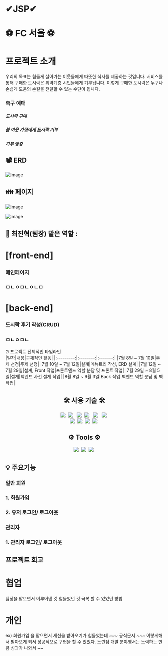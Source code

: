 # ✔JSP✔
# ⚽️ FC 서울 ⚽️
 
# 프로젝트 소개   
우리의 목표는 힘들게 살아가는 이웃들에게 따뜻한 식사를 제공하는 것입니다. 
서비스를 통해 구매한 도시락은 취약계층 시민들에게 기부됩니다. 
이렇게 구매한 도시락은 누구나 손쉽게 도움의 손길을 전달할 수 있는 수단이 됩니다.

### 축구 예매 
##### 도시락 구매
##### 불 이웃 가정에게 도시락 기부
##### 기부 랭킹


## 📽 ERD

![image](https://github.com/omnijx/ProjectFCseoul/assets/141091837/2f627468-731e-477a-8004-a304e0c0d6ea)


## 👪 페이지 

![image](https://github.com/omnijx/ProjectFCseoul/assets/141091837/db41b254-20c9-4160-ba9a-f0640a3a58a5)


![image](https://github.com/omnijx/ProjectFCseoul/assets/141091837/f01079ea-b64a-4d8b-a874-87788dd91973)







## 👤 최진혁(팀장) 맡은 역할 : 

# [front-end]
### 메인페이지
### ㅁㄴㅇㅁㄴㅇㄴㅁ

# [back-end]

### 도시락 후기 작성(CRUD)
### ㅁㄴㅇㅁㄴ

⏰ 프로젝트 전체적인 타임라인 <br>
|일자|내용|구체적인 활동|
|:---------:|:--------:|:-------:|
|7월 8일 ~ 7월 10일|주제 선정|주제 선정|
|7월 10일 ~ 7월 12일|설계|메뉴트리 작성, ERD 설계|
|7월 12일 ~ 7월 29일|설계, Front 작업|프론트엔드 역할 분담 및 프론트 작업|
|7월 29일 ~ 8월 5일|설계|백엔드 사전 설계 작업|
|8월 8일 ~ 9월 3일|Back 작업|백엔드 역할 분담 및 백 작업|




<h2 align="center">🛠 사용 기술 🛠</h2>

<p align="center">
 <img src="https://img.shields.io/badge/Java-007396?style=flat-square&logo=Java&logoColor=white"/></a>&nbsp 
  <img src="https://img.shields.io/badge/html5-%23E34F26.svg?style=flat&logo=html5&logoColor=white"/></a> &nbsp
  <img src="https://img.shields.io/badge/css-1572B6?style=flat-square&logo=css3&logoColor=white"/></a>&nbsp 
  <img src="https://img.shields.io/badge/javascript-%23323330.svg?style=flat&logo=javascript&logoColor=%23F7DF1E"/></a> &nbsp
<!--   <img src="https://img.shields.io/badge/typescript-3178C6?style=flat&logo=typescript&logoColor=%23F7DF1E"/></a> &nbsp -->
  <img src="https://img.shields.io/badge/jquery-0769AD?style=flat&logo=jquery&logoColor=white"></a> &nbsp
  <img src="https://img.shields.io/badge/JSON-000000?style=flat-square&logo=JSON&logoColor=white"/></a>&nbsp 
  <br>
  <img src="https://img.shields.io/badge/spring-%236DB33F.svg?style=flat&logo=spring&logoColor=white"></a>&nbsp 
  <img src="https://img.shields.io/badge/Spring Boot-%236DB33F?style=flat&logo=Spring Boot&logoColor=white&"></a>&nbsp 
<!--   <img src="https://img.shields.io/badge/MariaDB-003545?style=flat&logo=mariadb&logoColor=white"></a>&nbsp  -->
<!--   <img src="https://img.shields.io/badge/MySQL-4479A1?style=flat-square&logo=MySQL&logoColor=white"/></a>&nbsp  -->
  <img src="https://img.shields.io/badge/oracle-F80000?style=flat&logo=oracle&logoColor=white"></a>&nbsp 
  <img src="https://img.shields.io/badge/apache tomcat-F8DC75?style=flat&logo=apachetomcat&logoColor=white"></a>&nbsp 
</p>


<div align="center">
 <h2 align="center">⚙️ Tools ⚙️</h2>
  <img src="https://img.shields.io/badge/github-181717.svg?style=flat&logo=github&logoColor=white"></a>&nbsp 
  <img src="https://img.shields.io/badge/git-F05032.svg?style=flat&logo=git&logoColor=white"></a>&nbsp 
  <img src="https://img.shields.io/badge/Eclipse-FE7A16.svg?style=flat&logo=Eclipse&logoColor=white"></a>&nbsp 
</div>



## 💡 주요기능
### 일반 회원
### 1. 회원가입
### 2. 유저 로그인/ 로그아웃



### 관리자
### 1. 관리자 로그인/ 로그아웃





## 프로젝트 회고

# 협업
 팀장을 맡으면서 이루어낸 것 힘들었던 것 극복 할 수 있었던 방법


# 개인
ex) 회원가입 을 맡으면서 세션을 받아오기가 힘들었는데 ~~~ 공식문서 ~~~ 이렇게해서 받아오게 되서 성공적으로 구현을 할 수 있었다.
느낀점 개발 분야엥서는 노력하는 만큼 성과가 나와서 ~~
